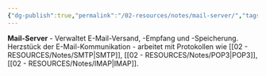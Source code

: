 ```yaml
---
{"dg-publish":true,"permalink":"/02-resources/notes/mail-server/","tags":["netzwerk/server","kommunikation/email","hardware"],"noteIcon":"","updated":"2025-09-05T10:12:30.000+02:00"}
---
```



**Mail-Server** - Verwaltet E-Mail-Versand, -Empfang und -Speicherung.
Herzstück der E-Mail-Kommunikation - arbeitet mit Protokollen wie [[02 - RESOURCES/Notes/SMTP\|SMTP]], [[02 - RESOURCES/Notes/POP3\|POP3]], [[02 - RESOURCES/Notes/IMAP\|IMAP]].